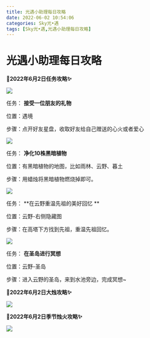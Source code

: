```yaml
---
title: 光遇小助理每日攻略
date: 2022-06-02 10:54:06
categories: Sky光•遇
tags: [Sky光•遇,光遇小助理每日攻略]
---
```

# 光遇小助理每日攻略
**🎉2022年6月2日任务攻略✨**

![](https://ok.166.net/reunionpub/ds/kol/20220602/000334-kjb3sh9d7m.png)

任务： **接受一位朋友的礼物**

位置：遇境

步骤：点开好友星盘，收取好友给自己赠送的心火或者爱心

![](https://ok.166.net/reunionpub/ds/kol/20220602/000358-ymhw5fnsoe.png)

任务： **净化10株黑暗植物**

位置：有黑暗植物的地图，比如雨林、云野、暮土

步骤：用蜡烛将黑暗植物燃烧掉即可。

![](https://ok.166.net/reunionpub/ds/kol/20220602/001032-gcfrlmz2ys.png)

任务： **在云野重温先祖的美好回忆  **

位置：云野-右侧隐藏图

步骤：在高塔下方找到先祖，重温先祖回忆。

![](https://ok.166.net/reunionpub/ds/kol/20220602/000429-nsbk6p1az2.png)

任务： **在圣岛进行冥想**

位置：云野-圣岛

步骤：进入云野的圣岛，来到水池旁边，完成冥想~

 **🎉2022年6月2日大烛攻略✨**

![](https://ok.166.net/reunionpub/ds/kol/20220602/000607-nj8hf6g0pm.png)

  

 **🎉2022年6月2日季节烛火攻略✨**

![](https://ok.166.net/reunionpub/ds/kol/20220602/000620-fl0o2tiqb9.png)

  

